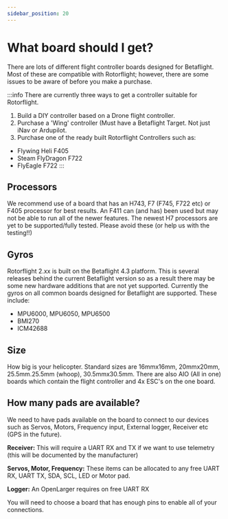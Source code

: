 ```yaml
---
sidebar_position: 20
---
```


# What board should I get?
There are lots of different flight controller boards designed for Betaflight. Most of these are compatible with Rotorflight; however, there are some issues to be aware of before you make a purchase.          

:::info
There are currently three ways to get a controller suitable for Rotorflight. 
1. Build a DIY controller based on a Drone flight controller.
2. Purchase a 'Wing' controller (Must have a Betaflight Target. Not just iNav or Ardupilot.
3. Purchase one of the ready built Rotorflight Controllers such as:  
* Flywing Heli F405  
* Steam FlyDragon F722
* FlyEagle F722 
:::
## Processors
We recommend use of a board that has an H743, F7 (F745, F722 etc) or F405 processor for best results. An F411 can (and has) been used but may not be able to run all of the newer features. The newest H7 processors are yet to be supported/fully tested. Please avoid these (or help us with the testing!!) 

## Gyros
Rotorflight 2.xx is built on the Betaflight 4.3 platform. This is several releases behind the current Betaflight version so as a result there may be some new hardware additions that are not yet supported. 
Currently the gyros on all common boards designed for Betaflight are supported. These include:
* MPU6000, MPU6050, MPU6500
* BMI270
* ICM42688

## Size
How big is your helicopter. Standard sizes are 16mmx16mm, 20mmx20mm, 25.5mm.25.5mm (whoop), 30.5mmx30.5mm. There are also AIO (All in one) boards which contain the flight controller and 4x ESC's on the one board.

## How many pads are available?
We need to have pads available on the board to connect to our devices such as Servos, Motors, Frequency input, External logger, Receiver etc (GPS in the future).

**Receiver:** This will require a UART RX and TX if we want to use telemetry (this will be documented by the manufacturer) 

**Servos, Motor, Frequency:** These items can be allocated to any free UART RX, UART TX, SDA, SCL, LED or Motor pad. 

**Logger:** An OpenLarger requires on free UART RX 
     

You will need to choose a board that has enough pins to enable all of your connections. 

